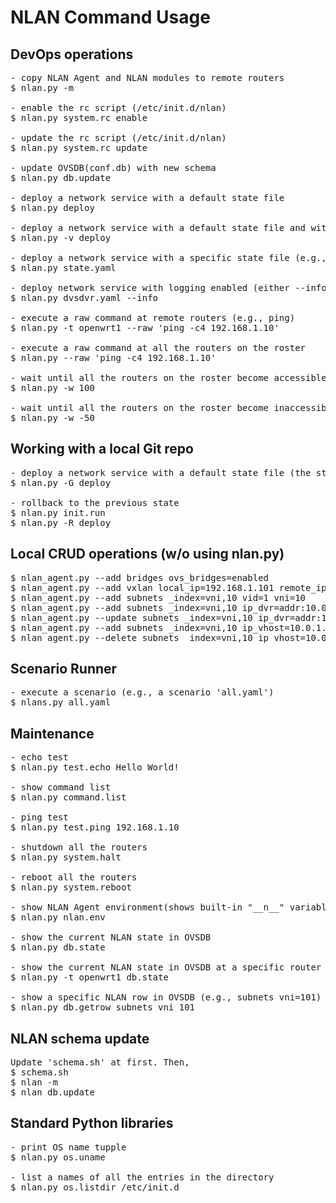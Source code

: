 NLAN Command Usage
==================

DevOps operations
-----------------
<pre>
- copy NLAN Agent and NLAN modules to remote routers
$ nlan.py -m

- enable the rc script (/etc/init.d/nlan)
$ nlan.py system.rc enable

- update the rc script (/etc/init.d/nlan)
$ nlan.py system.rc update 

- update OVSDB(conf.db) with new schema
$ nlan.py db.update

- deploy a network service with a default state file
$ nlan.py deploy 

- deploy a network service with a default state file and with verbose output
$ nlan.py -v deploy

- deploy a network service with a specific state file (e.g., 'state.yaml')
$ nlan.py state.yaml 

- deploy network service with logging enabled (either --info or --debug)
$ nlan.py dvsdvr.yaml --info

- execute a raw command at remote routers (e.g., ping)
$ nlan.py -t openwrt1 --raw 'ping -c4 192.168.1.10'

- execute a raw command at all the routers on the roster
$ nlan.py --raw 'ping -c4 192.168.1.10'

- wait until all the routers on the roster become accessible (-w <timeout>)
$ nlan.py -w 100

- wait until all the routers on the roster become inaccessible (-w -<timeout>)
$ nlan.py -w -50 
</pre>

Working with a local Git repo
------------------------------
<pre>
- deploy a network service with a default state file (the state file is commited to the local git repo after the deployment)
$ nlan.py -G deploy 

- rollback to the previous state
$ nlan.py init.run
$ nlan.py -R deploy
</pre>

Local CRUD operations (w/o using nlan.py)
-----------------------------------------
<pre>
$ nlan_agent.py --add bridges ovs_bridges=enabled
$ nlan_agent.py --add vxlan local_ip=192.168.1.101 remote_ips=192.168.1.102,192.168.1.103
$ nlan_agent.py --add subnets _index=vni,10 vid=1 vni=10
$ nlan_agent.py --add subnets _index=vni,10 ip_dvr=addr:10.0.1.9/24,mode:dvr
$ nlan_agent.py --update subnets _index=vni,10 ip_dvr=addr:10.0.1.1/24,mode:dvr
$ nlan_agent.py --add subnets _index=vni,10 ip_vhost=10.0.1.101/24
$ nlan_agent.py --delete subnets _index=vni,10 ip_vhost=10.0.1.101/24
</pre>


Scenario Runner
---------------
<pre>
- execute a scenario (e.g., a scenario 'all.yaml')
$ nlans.py all.yaml
</pre>

Maintenance
-----------
<pre>
- echo test
$ nlan.py test.echo Hello World!

- show command list
$ nlan.py command.list

- ping test 
$ nlan.py test.ping 192.168.1.10

- shutdown all the routers
$ nlan.py system.halt

- reboot all the routers
$ nlan.py system.reboot

- show NLAN Agent environment(shows built-in "__n__" variable)
$ nlan.py nlan.env

- show the current NLAN state in OVSDB
$ nlan.py db.state

- show the current NLAN state in OVSDB at a specific router
$ nlan.py -t openwrt1 db.state

- show a specific NLAN row in OVSDB (e.g., subnets vni=101)
$ nlan.py db.getrow subnets vni 101
</pre>


NLAN schema update
------------------
<pre>
Update 'schema.sh' at first. Then,
$ schema.sh
$ nlan -m
$ nlan db.update 
</pre>


Standard Python libraries
-------------------------
<pre>
- print OS name tupple
$ nlan.py os.uname

- list a names of all the entries in the directory
$ nlan.py os.listdir /etc/init.d
</pre>
